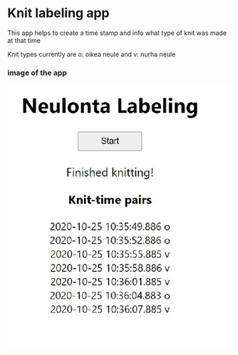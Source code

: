 # Knit labeling app

This app helps to create a time stamp and info what type of knit was made at that time

Knit types currently are o: oikea neule and v: nurha neule

### image of the app

![Image of app](src/images/finished_knitting.JPG)
